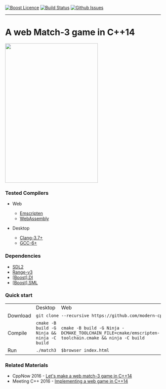 <a href="http://www.boost.org/LICENSE_1_0.txt" target="_blank">![Boost Licence](http://img.shields.io/badge/license-boost-blue.svg)</a>
<a href="https://travis-ci.org/modern-cpp-examples/match3" target="_blank">![Build Status](https://img.shields.io/travis/modern-cpp-examples/match3/master.svg?label=linux)</a>
<a href="http://github.com/modern-cpp-examples/match3/issues" target="_blank">![Github Issues](https://img.shields.io/github/issues/modern-cpp-examples/match3.svg)</a>

---------------------------------------

# A web Match-3 game in C++14

<a href="http://modern-cpp-examples.github.io/match3">
  <img src="docs/images/match3.png" width="300" height="450"/>
</a>

### Tested Compilers

* Web
  * [Emscripten](http://emscripten.org)
  * [WebAssembly](http://webassembly.org)

* Desktop
  * [Clang-3.7+](http://clang.llvm.org)
  * [GCC-6+](https://gcc.gnu.org/gcc-6/changes.html)

### Dependencies

* [SDL2](https://www.libsdl.org/download-2.0.php)
* [Range-v3](https://github.com/ericniebler/range-v3)
* [[Boost].DI](https://github.com/boost-experimental/di)
* [[Boost].SML](https://github.com/boost-experimental/sml)


### Quick start

<table>
  <tr>
    <td></td>
    <td>Desktop</td>
    <td>Web</td>
    <td>stm32</td>
  </tr>
  <tr>
    <td>Download</td>
    <td colspan="3"><code>git clone --recursive https://github.com/modern-cpp-examples/match3.git</code></td>
  </tr>
  <tr>
    <td>Compile</td>
    <td><code>cmake -B build -G Ninja &amp;&amp; ninja -C build</code></td>
    <td><code>cmake -B build -G Ninja -DCMAKE_TOOLCHAIN_FILE=cmake/emscripten-toolchain.cmake &amp;&amp; ninja -C build</code></td>
    <td><code>cmake -B build_stm -G Ninja -DCMAKE_TOOLCHAIN_FILE=cmake/stm32-gcc-toolchain.cmake &amp;&amp; ninja -C build_stm</code></td>
  </tr>
  <tr>
    <td>Run</td>
    <td><code>./match3</code></td>
    <td><code>$browser index.html</code></td>
    <td></td>
  </tr>
</table>

### Related Materials

* CppNow 2016 - [Let's make a web match-3 game in C++14](http://modern-cpp-examples.github.io/match3/cppnow-2016)
* Meeting C++ 2016 - [Implementing a web game in C++14](http://modern-cpp-examples.github.io/match3/meetingcpp-2016)

